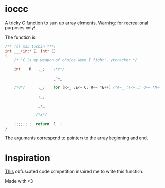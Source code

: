 # ioccc
A tricky C function to sum up array elements. Warning: for recreational purposes only!

The function is:
```c
/** (c) max tuchin ***/
int ___(int* E, int* C)
{
    /* 'C is my weapon of choice when I fight', ytcracker */
    
    int    R   ,_;    /*v*/
    
	                  _^=_
    
    /*0*/      ;_;    for (R=_ ;E<= C; R+= *E++) /*A=_ ;T<= I; O+= *N++*/ ;_; /*!*/
    
	           ;_,
    
		       _;_
    
	          /*x*/
    
    ;;;;;;;;  return  R  ;
}
```

The arguments correspond to pointers to the array beginning and end.

# Inspiration
[This](https://www.ioccc.org/) obfuscated code competition inspired me to write this function.

Made with <3

